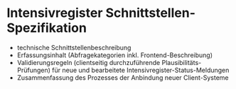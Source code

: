 # Intensivregister Schnittstellen-Spezifikation
* technische Schnittstellenbeschreibung
* Erfassungsinhalt (Abfragekategorien inkl. Frontend-Beschreibung)
* Validierungsregeln (clientseitig durchzuführende Plausibilitäts-Prüfungen) für neue und bearbeitete Intensivregister-Status-Meldungen
* Zusammenfassung des Prozesses der Anbindung neuer Client-Systeme
